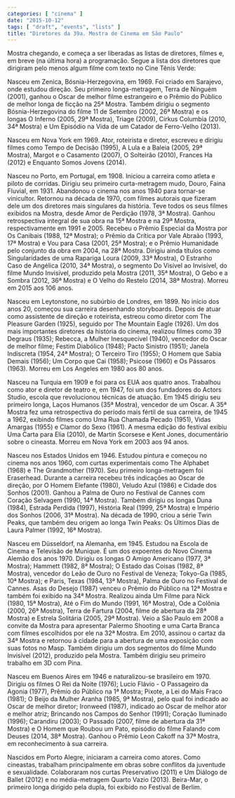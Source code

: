 ```yaml
---
categories: [ "cinema" ]
date: "2015-10-12"
tags: [ "draft", "events", "lists" ]
title: "Diretores da 39a. Mostra de Cinema em São Paulo"
---
```

Mostra chegando, e começa a ser liberadas as listas de diretores, filmes
e, em breve (na última hora) a programação. Segue a lista dos diretores
que dirigiram pelo menos algum filme com texto no Cine Tênis Verde:

Nasceu em Zenica, Bósnia-Herzegovina, em 1969. Foi criado em Sarajevo,
onde estudou direção. Seu primeiro longa-metragem, Terra de Ninguém
(2001), ganhou o Oscar de melhor filme estrangeiro e o Prêmio do Público
de melhor longa de ficção na 25ª Mostra. Também dirigiu o segmento
Bósnia-Herzegovina do filme 11 de Setembro (2002, 26ª Mostra) e os
longas O Inferno (2005, 29ª Mostra), Triage (2009), Cirkus Columbia
(2010, 34ª Mostra) e Um Episódio na Vida de um Catador de Ferro-Velho
(2013).

Nasceu em Nova York em 1969. Ator, roteirista e diretor, escreveu e
dirigiu filmes como Tempo de Decisão (1995), A Lula e a Baleia (2005,
29ª Mostra), Margot e o Casamento (2007), O Solteirão (2010), Frances Ha
(2012) e Enquanto Somos Jovens (2014).

Nasceu no Porto, em Portugal, em 1908. Iniciou a carreira como atleta
e piloto de corridas. Dirigiu seu primeiro curta-metragem mudo,
Douro, Faina Fluvial, em 1931. Abandonou o cinema nos anos 1940 para
tornar-se vinicultor. Retornou na década de 1970, com filmes autorais
que fizeram dele um dos diretores mais singulares da história. Teve
todos os seus filmes exibidos na Mostra, desde Amor de Perdição (1978,
3ª Mostra). Ganhou retrospectiva integral de sua obra na 15ª Mostra
e na 29ª Mostra, respectivamente em 1991 e 2005. Recebeu o Prêmio
Especial da Mostra por Os Canibais (1988, 12ª Mostra); o Prêmio da
Crítica por Vale Abraão (1993, 17ª Mostra) e Vou para Casa (2001, 25ª
Mostra); e o Prêmio Humanidade pelo conjunto da obra em 2004, na 28ª
Mostra. Dirigiu ainda títulos como Singularidades de uma Rapariga Loura
(2009, 33ª Mostra), O Estranho Caso de Angélica (2010, 34ª Mostra), o
segmento Do Visível ao Invisível, do filme Mundo Invisível, produzido
pela Mostra (2011, 35ª Mostra), O Gebo e a Sombra (2012, 36ª Mostra)
e O Velho do Restelo (2014, 38ª Mostra). Morreu em 2015 aos 106 anos.

Nasceu em Leytonstone, no subúrbio de Londres, em 1899. No início dos
anos 20, começou sua carreira desenhando storyboards. Depois de atuar
como assistente de direção e roteirista, estreou como diretor com The
Pleasure Garden (1925), seguido por The Mountain Eagle (1926). Um dos
mais importantes diretores da história do cinema, realizou filmes como
39 Degraus (1935); Rebecca, a Mulher Inesquecível (1940), vencedor do
Oscar de melhor filme; Festim Diabólico (1948); Pacto Sinistro (1951);
Janela Indiscreta (1954, 24ª Mostra); O Terceiro Tiro (1955); O Homem
que Sabia Demais (1956); Um Corpo que Cai (1958); Psicose (1960) e Os
Pássaros (1963). Morreu em Los Angeles em 1980 aos 80 anos.

Nasceu na Turquia em 1909 e foi para os EUA aos quatro anos. Trabalhou
como ator e diretor de teatro e, em 1947, foi um dos fundadores do
Actors Studio, escola que revolucionou técnicas de atuação. Em 1945
dirigiu seu primeiro longa, Laços Humanos (35ª Mostra), vencedor de um
Oscar. A 35ª Mostra fez uma retrospectiva do período mais fértil de
sua carreira, de 1945 a 1962, exibindo filmes como Uma Rua Chamada Pecado
(1951), Vidas Amargas (1955) e Clamor do Sexo (1961). A mesma edição
do festival exibiu Uma Carta para Elia (2010), de Martin Scorsese e Kent
Jones, documentário sobre o cineasta. Morreu em Nova York em 2003 aos
94 anos.

Nasceu nos Estados Unidos em 1946. Estudou pintura e começou no cinema
nos anos 1960, com curtas experimentais como The Alphabet (1968) e The
Grandmother (1970). Seu primeiro longa-metragem foi Eraserhead. Durante
a carreira recebeu três indicações ao Oscar de direção, por O Homem
Elefante (1980), Veludo Azul (1986) e Cidade dos Sonhos (2001). Ganhou
a Palma de Ouro no Festival de Cannes com Coração Selvagem (1990,
14ª Mostra). Também dirigiu os longas Duna (1984), Estrada Perdida
(1997), História Real (1999, 25ª Mostra) e Império dos Sonhos (2006,
31ª Mostra). Na década de 1990, criou a série Twin Peaks, que também
deu origem ao longa Twin Peaks: Os Últimos Dias de Laura Palmer (1992,
16ª Mostra).

Nasceu em Düsseldorf, na Alemanha, em 1945. Estudou na Escola de Cinema
e Televisão de Munique. É um dos expoentes do Novo Cinema Alemão
dos anos 1970. Dirigiu os longas O Amigo Americano (1977, 3ª Mostra);
Hammett (1982, 8ª Mostra); O Estado das Coisas (1982, 8ª Mostra),
vencedor do Leão de Ouro no Festival de Veneza; Tokyo-Ga (1985, 10ª
Mostra); e Paris, Texas (1984, 13ª Mostra), Palma de Ouro no Festival
de Cannes. Asas do Desejo (1987) venceu o Prêmio do Público na 12ª
Mostra e também foi exibido na 34ª Mostra. Realizou ainda Um Filme para
Nick (1980, 15ª Mostra), Até o Fim do Mundo (1991, 16ª Mostra), Ode a
Colônia (2000, 26ª Mostra), Terra de Fartura (2004, filme de abertura
da 28ª Mostra) e Estrela Solitária (2005, 29ª Mostra). Veio a São
Paulo em 2008 a convite da Mostra para apresentar Palermo Shooting e
uma Carta Branca com filmes escolhidos por ele na 32ª Mostra. Em 2010,
assinou o cartaz da 34ª Mostra e retornou à cidade para a abertura de
uma exposição com suas fotos no Masp. Também dirigiu um dos segmentos
do filme Mundo Invisível (2012), produzido pela Mostra. Também dirigiu
seu primeiro trabalho em 3D com Pina.

Nasceu em Buenos Aires em 1946 e naturalizou-se brasileiro em
1970. Dirigiu os filmes O Rei da Noite (1976); Lucio Flávio - O
Passageiro da Agonia (1977), Prêmio do Público na 1ª Mostra; Pixote,
a Lei do Mais Fraco (1981); O Beijo da Mulher Aranha (1985, 9ª Mostra),
pelo qual foi indicado ao Oscar de melhor diretor; Ironweed (1987),
indicado ao Oscar de melhor ator e melhor atriz; Brincando nos Campos do
Senhor (1991); Coração Iluminado (1996); Carandiru (2003); O Passado
(2007, filme de abertura da 31ª Mostra) e O Homem que Roubou um Pato,
episódio do filme Falando com Deuses (2014, 38ª Mostra). Ganhou o
Prêmio Leon Cakoff na 37ª Mostra, em reconhecimento à sua carreira.

Nascidos em Porto Alegre, iniciaram a carreira como atores. Como
cineastas, trabalham principalmente em obras sobre conflitos da juventude
e sexualidade. Colaboraram nos curtas Preservativo (2011) e Um Diálogo
de Ballet (2012) e no média-metragem Quarto Vazio (2013). Beira-Mar,
o primeiro longa dirigido pela dupla, foi exibido no Festival de Berlim.
